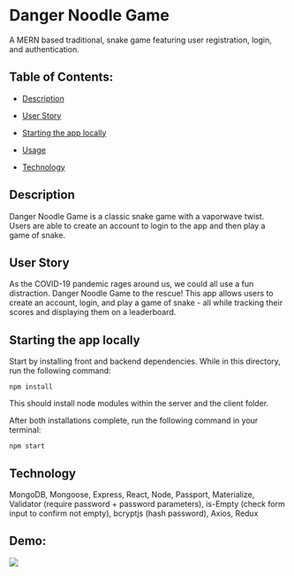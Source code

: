 # Danger Noodle Game

A MERN based traditional, snake game featuring user registration, login, and authentication. 

 ## Table of Contents:

  * [Description](#Description)
 
  * [User Story](#User-Story)
  
  * [Starting the app locally](#Starting-the-app-locally)

  * [Usage](#Usage)
  
  * [Technology](#Technology)
  
  ## Description

  Danger Noodle Game is a classic snake game with a vaporwave twist. Users are able to create an account to login to the app and then play a game of snake.
  
  ## User Story

  As the COVID-19 pandemic rages around us, we could all use a fun distraction. Danger Noodle Game to the rescue! This app allows users to create an account, login, and play a game of snake - all while tracking their scores and displaying them on a leaderboard. 
  
  ## Starting the app locally

  Start by installing front and backend dependencies. While in this directory, run the following command:

  ```
  npm install
  ```

  This should install node modules within the server and the client folder.

  After both installations complete, run the following command in your terminal:

  ```
  npm start
  ```
  
  ## Technology
  MongoDB, Mongoose, Express, React, Node, Passport, Materialize, Validator (require password + password parameters), is-Empty (check form input to confirm not empty), bcryptjs (hash password), Axios, Redux

  ## Demo:
  
  ![](https://drive.google.com/file/d/1FME1cxXWMbPwzYmSKHSPa0qsP_piXpbJ/view)